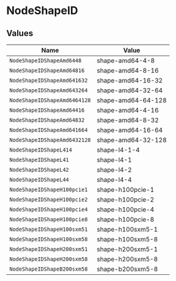 # NodeShapeID


## Values

| Name                         | Value                        |
| ---------------------------- | ---------------------------- |
| `NodeShapeIDShapeAmd6448`    | shape-amd64-4-8              |
| `NodeShapeIDShapeAmd64816`   | shape-amd64-8-16             |
| `NodeShapeIDShapeAmd641632`  | shape-amd64-16-32            |
| `NodeShapeIDShapeAmd643264`  | shape-amd64-32-64            |
| `NodeShapeIDShapeAmd6464128` | shape-amd64-64-128           |
| `NodeShapeIDShapeAmd64416`   | shape-amd64-4-16             |
| `NodeShapeIDShapeAmd64832`   | shape-amd64-8-32             |
| `NodeShapeIDShapeAmd641664`  | shape-amd64-16-64            |
| `NodeShapeIDShapeAmd6432128` | shape-amd64-32-128           |
| `NodeShapeIDShapeL414`       | shape-l4-1-4                 |
| `NodeShapeIDShapeL41`        | shape-l4-1                   |
| `NodeShapeIDShapeL42`        | shape-l4-2                   |
| `NodeShapeIDShapeL44`        | shape-l4-4                   |
| `NodeShapeIDShapeH100pcie1`  | shape-h100pcie-1             |
| `NodeShapeIDShapeH100pcie2`  | shape-h100pcie-2             |
| `NodeShapeIDShapeH100pcie4`  | shape-h100pcie-4             |
| `NodeShapeIDShapeH100pcie8`  | shape-h100pcie-8             |
| `NodeShapeIDShapeH100sxm51`  | shape-h100sxm5-1             |
| `NodeShapeIDShapeH100sxm58`  | shape-h100sxm5-8             |
| `NodeShapeIDShapeH200sxm51`  | shape-h200sxm5-1             |
| `NodeShapeIDShapeH200sxm58`  | shape-h200sxm5-8             |
| `NodeShapeIDShapeB200sxm58`  | shape-b200sxm5-8             |